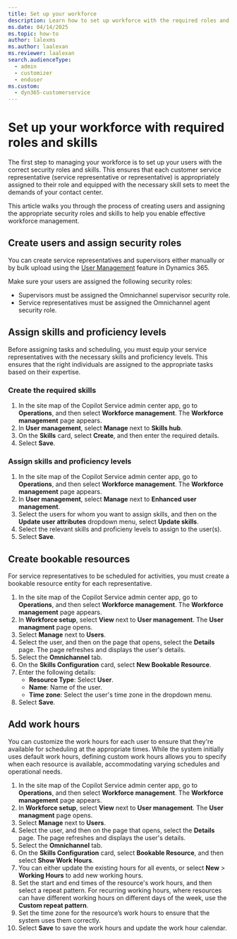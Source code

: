 ```yaml
---
title: Set up your workforce
description: Learn how to set up workforce with the required roles and skills.
ms.date: 04/14/2025
ms.topic: how-to
author: lalexms
ms.author: laalexan
ms.reviewer: laalexan
search.audienceType: 
  - admin
  - customizer
  - enduser
ms.custom: 
  - dyn365-customerservice
---
```


# Set up your workforce with required roles and skills

The first step to managing your workforce is to set up your users with the correct security roles and skills. This ensures that each customer service representative (service representative or representative) is appropriately assigned to their role and equipped with the necessary skill sets to meet the demands of your contact center. 

This article walks you through the process of creating users and assigning the appropriate security roles and skills to help you enable effective workforce management.

## Create users and assign security roles

You can create service representatives and supervisors either manually or by bulk upload using the [User Management](/dynamics365/customer-service/administer/users-user-profiles) feature in Dynamics 365. 

Make sure your users are assigned the following security roles: 

- Supervisors must be assigned the Omnichannel supervisor security role.
- Service representatives must be assigned the Omnichannel agent security role.

## Assign skills and proficiency levels  

Before assigning tasks and scheduling, you must equip your service representatives with the necessary skills and proficiency levels. This ensures that the right individuals are assigned to the appropriate tasks based on their expertise.

### Create the required skills

1. In the site map of the Copilot Service admin center app, go to **Operations**, and then select **Workforce management**. The **Workforce management** page appears.
1. In **User management**, select **Manage** next to **Skills hub**.
1. On the **Skills** card, select **Create**, and then enter the required details.
1. Select **Save**.

### Assign skills and proficiency levels

1. In the site map of the Copilot Service admin center app, go to **Operations**, and then select **Workforce management**. The **Workforce management** page appears.
1. In **User management**, select **Manage** next to **Enhanced user management**.
1. Select the users for whom you want to assign skills, and then on the **Update user attributes** dropdown menu, select **Update skills**.
1. Select the relevant skills and proficieny levels to assign to the user(s).
1. Select **Save**.

## Create bookable resources

For service representatives to be scheduled for activities, you must create a bookable resource entity for each representative.

1. In the site map of the Copilot Service admin center app, go to **Operations**, and then select **Workforce management**. The **Workforce management** page appears.
1. In **Workforce setup**, select **View** next to **User management**. The **User managment** page opens.
1. Select **Manage** next to **Users**.
1. Select the user, and then on the page that opens, select the **Details** page. The page refreshes and displays the user's details.
1. Select the **Omnichannel** tab. 
1. On the **Skills Configuration** card, select **New Bookable Resource**.
1. Enter the following details:
   - **Resource Type**: Select **User**.
   - **Name**: Name of the user.
   - **Time zone**: Select the user's time zone in the dropdown menu.
1. Select **Save**. 

## Add work hours 

You can customize the work hours for each user to ensure that they're available for scheduling at the appropriate times. While the system initially uses default work hours, defining custom work hours allows you to specify when each resource is available, accommodating varying schedules and operational needs. 

1. In the site map of the Copilot Service admin center app, go to **Operations**, and then select **Workforce management**. The **Workforce management** page appears.
1. In **Workforce setup**, select **View** next to **User management**. The **User managment** page opens.
1. Select **Manage** next to **Users**.
1. Select the user, and then on the page that opens, select the **Details** page. The page refreshes and displays the user's details.
1. Select the **Omnichannel** tab. 
1. On the **Skills Configuration** card, select **Bookable Resource**, and then select **Show Work Hours**.
1. You can either update the existing hours for all events, or select **New** > **Working Hours** to add new working hours.
1. Set the start and end times of the resource's work hours, and then select a repeat pattern. For recurring working hours, where resources can have different working hours on different days of the week, use the **Custom repeat pattern**.
1. Set the time zone for the resource’s work hours to ensure that the system uses them correctly. 
1. Select **Save** to save the work hours and update the work hour calendar.

